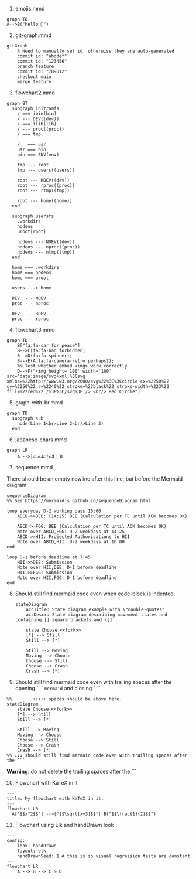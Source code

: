 1. emojis.mmd
```mermaid
graph TD
A-->B("hello 🐛")
```
2. git-graph.mmd
```mermaid
gitGraph
    % Need to manually set id, otherwise they are auto-generated
    commit id: "abcdef"
    commit id: "123456"
    branch feature
    commit id: "789012"
    checkout main
    merge feature
```
3. flowchart2.mmd
```mermaid
graph BT
  subgraph initramfs
    / === ibin[bin]
    / --- DEV((dev))
    / === ilib[lib]
    / --- proc((proc))
    / === tmp

    /   === usr
    usr === bin
    bin === ENV(env)

    tmp --- root
    tmp --- users((users))

    root --- RDEV((dev))
    root --- rproc((proc))
    root --- rtmp((tmp))

    root --- home((home))
  end

  subgraph usersfs
    .workdirs
    nodeos
    uroot[root]

    nodeos --- NDEV((dev))
    nodeos --- nproc((proc))
    nodeos --- ntmp((tmp))
  end

  home === .workdirs
  home === nodeos
  home === uroot

  users -.-> home

  DEV  -.- NDEV
  proc -.- nproc

  DEV  -.- RDEV
  proc -.- rproc
```
4. flowchart3.mmd
```mermaid
graph TD
    B["fa:fa-car for peace"]
    B-->C[fa:fa-ban forbidden]
    B-->D(fa:fa-spinner);
    B-->E(A fa:fa-camera-retro perhaps?);
    %% Test whether embed <img> work correctly
    D-->F("<img height='100' width='100' src='data:image/svg+xml,%3Csvg xmlns=%22http://www.w3.org/2000/svg%22%3E%3Ccircle cx=%2250%22 cy=%2250%22 r=%2240%22 stroke=%22black%22 stroke-width=%223%22 fill=%22red%22 /%3E%3C/svg%3E'/> <br/> Red Circle")
```
5. graph-with-br.mmd
```mermaid
graph TD
  subgraph sub
    node(Line 1<br>Line 2<br/>Line 3)
  end
```
6. japanese-chars.mmd
```mermaid
graph LR
    A -->|こんにちは| B
```
7. sequence.mmd

There should be an empty newline after this line, but before the Mermaid diagram:

```mermaid
sequenceDiagram
%% See https://mermaidjs.github.io/sequenceDiagram.html

loop everyday D-2 working days 16:00
    ABCD->>DEE: [14:25] BEE (Calculation per TC until ACK becomes OK)
    
    ABCD->>FGG: BEE (Calculation per TC until ACK becomes OK)
    Note over ABCD,FGG: D-2 weekdays at 14:25
    ABCD->>HII: Projected Authorisations to HII
    Note over ABCD,HII: D-2 weekdays at 16:00
end

loop D-1 before deadline at 7:45
    HII->>DEE: Submission
    Note over HII,DEE: D-1 before deadline
    HII->>FGG: Submission
    Note over HII,FGG: D-1 before deadline
end
```

8. Should still find mermaid code even when code-block is indented.

    ```mermaid
    stateDiagram
        accTitle: State diagram example with \"double-quotes"
        accDescr: State diagram describing movement states and containing [] square brackets and \[]

        state Choose <<fork>>
        [*] --> Still
        Still --> [*]

        Still --> Moving
        Moving --> Choose
        Choose --> Still
        Choose --> Crash
        Crash --> [*]
    ```

9. Should still find mermaid code even with trailing spaces after the opening
`` ```mermaid `` and closing `` ``` ``.

```mermaid     
%%        ↑↑↑↑↑ spaces should be above here.
stateDiagram
    state Choose <<fork>>
    [*] --> Still
    Still --> [*]

    Still --> Moving
    Moving --> Choose
    Choose --> Still
    Choose --> Crash
    Crash --> [*]
%% ↓↓↓ should still find mermaid code even with trailing spaces after the ```
```   

**Warning**: do not delete the trailing spaces after the \`\`\`

10. Flowchart with KaTeX in it

```mermaid
---
title: My flowchart with KaTeX in it.
---
flowchart LR
  A["$$x^2$$"] -->|"$$\sqrt{x+3}$$"| B("$$\frac{1}{2}$$")
```

11. Flowchart using Elk and handDrawn look

```mermaid
---
config:
    look: handDrawn
    layout: elk
    handDrawnSeed: 1 # this is so visual regression tests are constant
---
flowchart LR
    A --> B --> C & D
```
